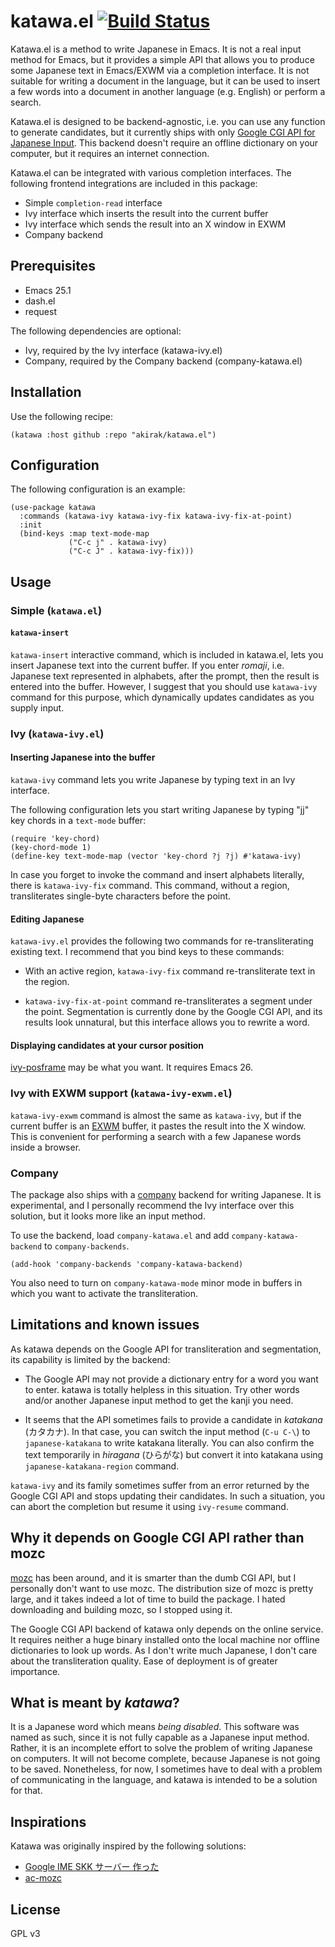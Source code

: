 # katawa.el [![Build Status](https://travis-ci.org/akirak/katawa.el.svg?branch=master)](https://travis-ci.org/akirak/katawa.el)

Katawa.el is a method to write Japanese in Emacs. It is not a real
input method for Emacs, but it provides a simple API that allows you to produce some
Japanese text in Emacs/EXWM via a completion interface. It is not suitable for writing a document in the language, but it can be used to insert a few words into a document in another language (e.g. English) or perform a search.

Katawa.el is designed to be backend-agnostic, i.e. you can use any function to generate candidates, but it currently ships with only [Google CGI API for Japanese Input][google_cgiapi]. This backend doesn't require an offline dictionary on your computer, but it requires an internet connection.

[google_cgiapi]: https://www.google.co.jp/ime/cgiapi.html

Katawa.el can be integrated with various completion interfaces. The following frontend integrations are included in this package:

- Simple `completion-read` interface
- Ivy interface which inserts the result into the current buffer
- Ivy interface which sends the result into an X window in EXWM
- Company backend

## Prerequisites

- Emacs 25.1
- dash.el
- request

The following dependencies are optional:

- Ivy, required by the Ivy interface (katawa-ivy.el)
- Company, required by the Company backend (company-katawa.el)

## Installation

Use the following recipe:

    (katawa :host github :repo "akirak/katawa.el")

## Configuration

The following configuration is an example:

``` emacs-lisp
(use-package katawa
  :commands (katawa-ivy katawa-ivy-fix katawa-ivy-fix-at-point)
  :init
  (bind-keys :map text-mode-map
             ("C-c j" . katawa-ivy)
             ("C-c J" . katawa-ivy-fix)))

```

## Usage

### Simple (`katawa.el`)

#### `katawa-insert`

`katawa-insert` interactive command, which is included in katawa.el, lets you
insert Japanese text into the current buffer. If you enter *romaji*, i.e.
Japanese text represented in alphabets, after the prompt, then the result
is entered into the buffer. However, I suggest that you should use `katawa-ivy`
command for this purpose, which dynamically updates candidates as you supply input.

### Ivy (`katawa-ivy.el`)

#### Inserting Japanese into the buffer

`katawa-ivy` command lets you write Japanese by typing text in an Ivy interface.

The following configuration lets you start writing Japanese by typing "jj"
key chords in a `text-mode` buffer:

``` emacs-lisp
(require 'key-chord)
(key-chord-mode 1)
(define-key text-mode-map (vector 'key-chord ?j ?j) #'katawa-ivy)
```

In case you forget to invoke the command and insert alphabets literally,
there is `katawa-ivy-fix` command. This command, without a region, transliterates
single-byte characters before the point. 

#### Editing Japanese

`katawa-ivy.el` provides the following two commands for re-transliterating
existing text. I recommend that you bind keys to these commands:

- With an active region, `katawa-ivy-fix` command re-transliterate text
  in the region.

- `katawa-ivy-fix-at-point` command re-transliterates a segment under
  the point. Segmentation is currently done by the Google CGI API, and
  its results look unnatural, but this interface allows you to rewrite
  a word.

#### Displaying candidates at your cursor position

[ivy-posframe](https://github.com/tumashu/ivy-posframe) may be what you want.
It requires Emacs 26.

### Ivy with EXWM support (`katawa-ivy-exwm.el`)

`katawa-ivy-exwm` command is almost the same as `katawa-ivy`, but if the current buffer is an [EXWM](https://github.com/ch11ng/exwm/) buffer, it pastes the result into the X window. This is convenient for performing a search with a few Japanese words inside a browser.

### Company

The package also ships with a [company](https://github.com/company-mode/company-mode)
backend for writing Japanese. It is experimental, and I personally recommend
the Ivy interface over this solution, but it looks more like an input method.

To use the backend, load `company-katawa.el` and add `company-katawa-backend`
to `company-backends`.

``` emacs-lisp
(add-hook 'company-backends 'company-katawa-backend)
```

You also need to turn on `company-katawa-mode` minor mode in buffers in which
you want to activate the transliteration. 

## Limitations and known issues

As katawa depends on the Google API for transliteration and segmentation,
its capability is limited by the backend:

- The Google API may not provide a dictionary entry for a word you want to
  enter. katawa is totally helpless in this situation. Try other words and/or
  another Japanese input method to get the kanji you need.

- It seems that the API sometimes fails to provide a candidate in *katakana*
  (カタカナ). In that case, you can switch the input method (`C-u C-\`) to
  `japanese-katakana` to write katakana literally. You can also confirm
  the text temporarily in *hiragana* (ひらがな) but convert it into katakana using
  `japanese-katakana-region` command.
  
`katawa-ivy` and its family sometimes suffer from an error returned by the
Google CGI API and stops updating their candidates. In such a situation, you
can abort the completion but resume it using `ivy-resume` command.

## Why it depends on Google CGI API rather than mozc

[mozc](https://github.com/google/mozc) has been around, and it is smarter than
the dumb CGI API, but I personally don't want to use mozc. The distribution size
of mozc is pretty large, and it takes indeed a lot of time to build the package. 
I hated downloading and building mozc, so I stopped using it.

The Google CGI API backend of katawa only depends on the online service.
It requires neither a huge binary installed onto the local machine nor offline
dictionaries to look up words. As I don't write much Japanese, I don't care
about the transliteration quality. Ease of deployment is of greater importance.

## What is meant by *katawa*?

It is a Japanese word which means *being disabled*. This software was named
as such, since it is not fully capable as a Japanese input method.
Rather, it is an incomplete effort to solve the problem of writing Japanese
on computers. 
It will not become complete, because Japanese is not going to be saved. 
Nonetheless, for now, I sometimes have to deal with a problem of communicating
in the language, and katawa is intended to be a solution for that.

## Inspirations

Katawa was originally inspired by the following solutions:

- [Google IME SKK サーバー 作った](http://blog.sushi.money/entry/20110421/1303274561)
- [ac-mozc](https://github.com/igjit/ac-mozc)

## License

GPL v3
